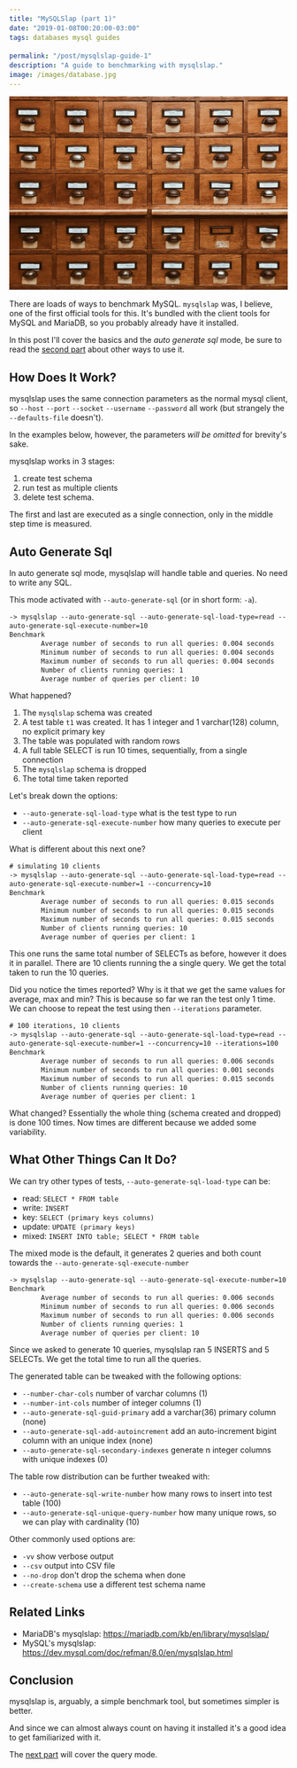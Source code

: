 ```yaml
---
title: "MySQLSlap (part 1)"
date: "2019-01-08T00:20:00-03:00"
tags: databases mysql guides

permalink: "/post/mysqlslap-guide-1"
description: "A guide to benchmarking with mysqlslap."
image: /images/database.jpg
---
```


![](/images/database.jpg)

There are loads of ways to benchmark MySQL. `mysqlslap` was, I believe, one of the first official tools for this. It's bundled with the client tools for MySQL and MariaDB,
so you probably already have it installed.

In this post I'll cover the basics and the _auto generate sql_ mode, be sure to read the [second part](./mysqlslap-guide-2) about other ways to use it.


## How Does It Work?

mysqlslap uses the same connection parameters as the normal mysql client, so `--host` `--port` `--socket` `--username` `--password` all work
 (but strangely the `--defaults-file` doesn't).

In the examples below, however, the parameters _will be omitted_ for brevity's sake.

mysqlslap works in 3 stages:

1.  create test schema
2.  run test as multiple clients
3.  delete test schema.

The first and last are executed as a single connection, only in the middle step time is measured.


## Auto Generate Sql

In auto generate sql mode, mysqlslap will handle table and queries. No need to write any SQL.

This mode activated with `--auto-generate-sql` (or in short form: `-a`).

```nil
-> mysqlslap --auto-generate-sql --auto-generate-sql-load-type=read --auto-generate-sql-execute-number=10
Benchmark
        Average number of seconds to run all queries: 0.004 seconds
        Minimum number of seconds to run all queries: 0.004 seconds
        Maximum number of seconds to run all queries: 0.004 seconds
        Number of clients running queries: 1
        Average number of queries per client: 10
```

What happened?

1.  The `mysqlslap` schema was created
2.  A test table `t1` was created. It has 1 integer and 1 varchar(128) column, no explicit primary key
3.  The table was populated with random rows
4.  A full table SELECT is run 10 times, sequentially, from a single connection
5.  The `mysqlslap` schema is dropped
6.  The total time taken reported

Let's break down the options:

-   `--auto-generate-sql-load-type` what is the test type to run
-   `--auto-generate-sql-execute-number` how many queries to execute per client

What is different about this next one?

```nil
# simulating 10 clients
-> mysqlslap --auto-generate-sql --auto-generate-sql-load-type=read --auto-generate-sql-execute-number=1 --concurrency=10
Benchmark
        Average number of seconds to run all queries: 0.015 seconds
        Minimum number of seconds to run all queries: 0.015 seconds
        Maximum number of seconds to run all queries: 0.015 seconds
        Number of clients running queries: 10
        Average number of queries per client: 1
```

This one runs the same total number of SELECTs as before, however it does it in parallel.
There are 10 clients running the a single query. We get the total taken to run the 10 queries.

Did you notice the times reported? Why is it that we get the same values for average, max and min?
This is because so far we ran the test only 1 time. We can choose to repeat the test using then `--iterations` parameter.

```nil
# 100 iterations, 10 clients
-> mysqlslap --auto-generate-sql --auto-generate-sql-load-type=read --auto-generate-sql-execute-number=1 --concurrency=10 --iterations=100
Benchmark
        Average number of seconds to run all queries: 0.006 seconds
        Minimum number of seconds to run all queries: 0.001 seconds
        Maximum number of seconds to run all queries: 0.015 seconds
        Number of clients running queries: 10
        Average number of queries per client: 1
```

What changed?
Essentially the whole thing (schema created and dropped) is done 100 times.
Now times are different because we added some variability.


## What Other Things Can It Do?

We can try other types of tests, `--auto-generate-sql-load-type` can be:

-   read: `SELECT * FROM table`
-   write: `INSERT`
-   key: `SELECT (primary keys columns)`
-   update: `UPDATE (primary keys)`
-   mixed: `INSERT INTO table; SELECT * FROM table`

The mixed mode is the default, it generates 2 queries and both count towards the `--auto-generate-sql-execute-number`

```nil
-> mysqlslap --auto-generate-sql --auto-generate-sql-execute-number=10
Benchmark
        Average number of seconds to run all queries: 0.006 seconds
        Minimum number of seconds to run all queries: 0.006 seconds
        Maximum number of seconds to run all queries: 0.006 seconds
        Number of clients running queries: 1
        Average number of queries per client: 10
```

Since we asked to generate 10 queries, mysqlslap ran 5 INSERTS and 5 SELECTs. We get the total time to run all the queries.

The generated table can be tweaked with the following options:

-   `--number-char-cols` number of varchar columns (1)
-   `--number-int-cols` number of integer columns (1)
-   `--auto-generate-sql-guid-primary` add a varchar(36) primary column (none)
-   `--auto-generate-sql-add-autoincrement` add an auto-increment bigint column with an unique index (none)
-   `--auto-generate-sql-secondary-indexes` generate n integer columns with unique indexes (0)

The table row distribution can be further tweaked with:

-   `--auto-generate-sql-write-number` how many rows to insert into test table (100)
-   `--auto-generate-sql-unique-query-number` how many unique rows, so we can play with cardinality (10)

Other commonly used options are:

-   `-vv` show verbose output
-   `--csv` output into CSV file
-   `--no-drop` don't drop the schema when done
-   `--create-schema` use a different test schema name


## Related Links 

-   MariaDB's mysqlslap: <https://mariadb.com/kb/en/library/mysqlslap/>
-   MySQL's mysqlslap: <https://dev.mysql.com/doc/refman/8.0/en/mysqlslap.html>


## Conclusion

mysqlslap is, arguably, a simple benchmark tool, but sometimes simpler is better.

And since we can almost always count on having it installed it's a good idea to get familiarized with it.

The [next part](./mysqlslap-guide-2) will cover the query mode.
